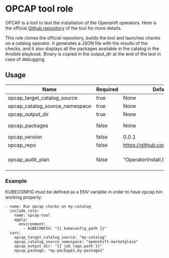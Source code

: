 # OPCAP tool role

OPCAP is a tool to test the installation of the Openshift operators.
Here is the official [Github repository](https://github.com/opdev/opcap) of the tool for more details.

This role clones the official repository, builds the tool and launches checks on a catalog operator.
It generates a JSON file with the results of the checks, and it also displays all the packages available in the catalog
in the Ansible playbook.
Binary is copied in the output_dir at the end of the test in case of debugging.

## Usage

| Name                           | Required | Default                          | Description                                                                                                                                 |
|--------------------------------|----------|----------------------------------|---------------------------------------------------------------------------------------------------------------------------------------------|
| opcap_target_catalog_source    | true     | None                             | Name of the catalogSource that will be checked                                                                                              |
| opcap_catalog_source_namespace | true     | None                             | Namespace where is deployed the catalogSource tested                                                                                        |
| opcap_output_dir               | true     | None                             | Directory where the results of the checks are copied                                                                                        |
| opcap_packages                 | false    | None                             |  List of package(s) which limits audits and/or other flag(s) output, CSV format
| opcap_version                  | false    | 0.0.1                            | Version that will be displayed when the binary is running                                                                                   |
| opcap_repo                     | false    | https://github.com/opdev/opcap   | Repository used to clone and build the tool                                                                                                 |
| opcap_audit_plan               | false    | "OperatorInstall,OperandInstall" | In order to test operands, the audit plan can be modified. Possible values: "OperatorInstall,OperandInstall,OperandCleanUp,OperatorCleanUp" |

### Example

KUBECONFIG must be defined as a ENV variable in order to have opcap bin working properly:

    - name: Run opcap checks on my-catalog
      include_role:
        name: opcap-tool
        apply:
          environment:
            - KUBECONFIG: "{{ kubeconfig_path }}"
      vars:
        opcap_target_catalog_source: "my-catalog"
        opcap_catalog_source_namespace: "openshift-marketplace"
        opcap_output_dir: "{{ job_logs.path }}"
        opcap_package: "my-package1,my-package2"
